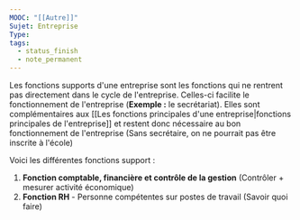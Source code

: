 ```yaml
---
MOOC: "[[Autre]]"
Sujet: Entreprise
Type: 
tags:
  - status_finish
  - note_permanent
---
```

Les fonctions supports d'une entreprise sont les fonctions qui ne rentrent pas directement dans le cycle de l'entreprise. Celles-ci facilite le fonctionnement de l'entreprise (**Exemple :** le secrétariat). Elles sont complémentaires aux [[Les fonctions principales d'une entreprise|fonctions principales de l'entreprise]] et restent donc nécessaire au bon fonctionnement de l'entreprise (Sans secrétaire, on ne pourrait pas être inscrite à l'école)

Voici les différentes fonctions support :
1. **Fonction comptable, financière et contrôle de la gestion** (Contrôler + mesurer activité économique)
2. **Fonction RH** - Personne compétentes sur postes de travail (Savoir quoi faire)
